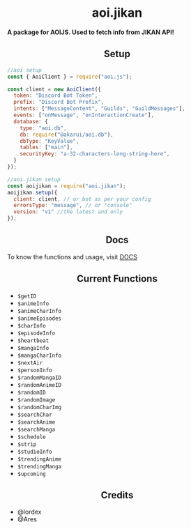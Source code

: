 <h1 align="center">
  aoi.jikan
</h1>
<b>A package for AOIJS. Used to fetch info from JIKAN API!</b>

<h2 align="center">
  Setup
</h2>

```js
//aoi setup
const { AoiClient } = require("aoi.js");

const client = new AoiClient({
  token: "Discord Bot Token",
  prefix: "Discord Bot Prefix",
  intents: ["MessageContent", "Guilds", "GuildMessages"],
  events: ["onMessage", "onInteractionCreate"],
  database: {
    type: "aoi.db",
    db: require("@akarui/aoi.db"),
    dbType: "KeyValue",
    tables: ["main"],
    securityKey: "a-32-characters-long-string-here",
  }
});

//aoi.jikan setup
const aoijikan = require("aoi.jikan");
aoijikan.setup({
  client: client, // or bot as per your config
  errorsType: "message", // or "console"
  version: "v1" //the latest and only
});
```

<h2 align="center">
  Docs
</h2>

To know the functions and usage, visit [DOCS](https://nanotech-wiki.vercel.app/package/aoijikan/)

<h2 align="center">
  Current Functions
</h2>

- `$getID`
- `$animeInfo`
- `$animeCharInfo`
- `$animeEpisodes`
- `$charInfo`
- `$episodeInfo`
- `$heartbeat`
- `$mangaInfo`
- `$mangaCharInfo`
- `$nextAir`
- `$personInfo`
- `$randomMangaID`
- `$randomAnimeID`
- `$randomID`
- `$randomImage`
- `$randomCharImg`
- `$searchChar`
- `$searchAnime`
- `$searchManga`
- `$schedule`
- `$strip`
- `$studioInfo`
- `$trendingAnime`
- `$trendingManga`
- `$upcoming`

<h2 align="center">
  Credits
</h2>

- @lordex
- @Ares